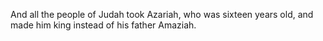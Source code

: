 And all the people of Judah took Azariah, who was sixteen years old, and made him king instead of his father Amaziah.
